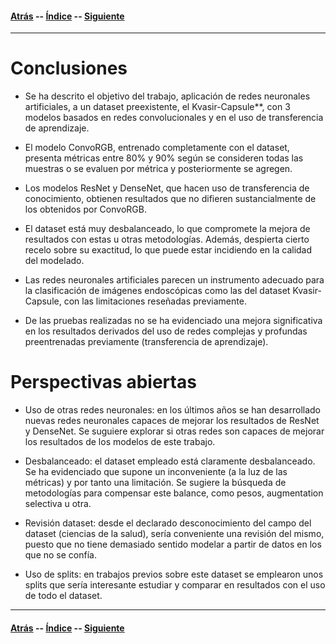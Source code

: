 #### [Atrás](resultados.md) -- [Índice](index.md) -- [Siguiente](bibliografia.md)
***

# Conclusiones

- Se ha descrito el objetivo del trabajo, aplicación de redes neuronales artificiales, a un dataset preexistente, el Kvasir-Capsule**, con 3 modelos basados en redes convolucionales y en el uso de transferencia de aprendizaje.

- El modelo ConvoRGB, entrenado completamente con el dataset, presenta métricas entre 80% y 90% según se consideren todas las muestras o se evaluen por métrica y posteriormente se agregen.

- Los modelos ResNet y DenseNet, que hacen uso de transferencia de conocimiento, obtienen resultados que no difieren sustancialmente de los obtenidos por ConvoRGB.

- El dataset está muy desbalanceado, lo que compromete la mejora de resultados con estas u otras metodologías. Además, despierta cierto recelo sobre su exactitud, lo que puede estar incidiendo en la calidad del modelado.

- Las redes neuronales artificiales parecen un instrumento adecuado para la clasificación de imágenes endoscópicas como las del dataset Kvasir-Capsule, con las limitaciones reseñadas previamente.

- De las pruebas realizadas no se ha evidenciado una mejora significativa en los resultados derivados del uso de redes complejas y profundas preentrenadas previamente (transferencia de aprendizaje).

# Perspectivas abiertas

- Uso de otras redes neuronales: en los últimos años se han desarrollado nuevas redes neuronales capaces de mejorar los resultados de ResNet y DenseNet. Se suguiere explorar si otras redes son capaces de mejorar los resultados de los modelos de este trabajo.

- Desbalanceado: el dataset empleado está claramente desbalanceado. Se ha evidenciado que supone un inconveniente (a la luz de las métricas) y por tanto una limitación. Se sugiere la búsqueda de metodologías para compensar este balance, como pesos, augmentation selectiva u otra.

- Revisión dataset: desde el declarado desconocimiento del campo del dataset (ciencias de la salud), sería conveniente una revisión del mismo, puesto que no tiene demasiado sentido modelar a partir de datos en los que no se confía.

- Uso de splits: en trabajos previos sobre este dataset se emplearon unos splits que sería interesante estudiar y comparar en resultados con el uso de todo el dataset.

***
#### [Atrás](resultados.md) -- [Índice](index.md) -- [Siguiente](bibliografia.md)
